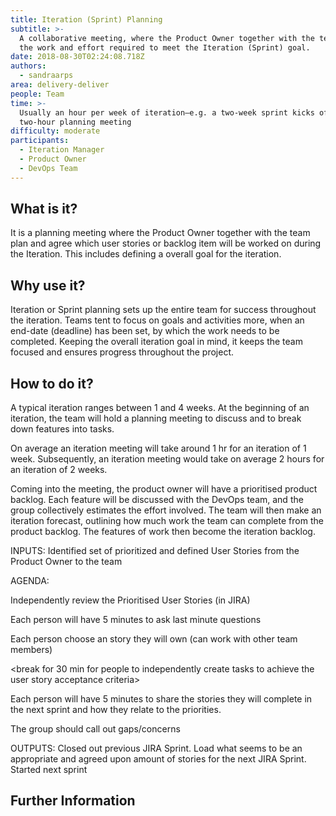 ```yaml
---
title: Iteration (Sprint) Planning
subtitle: >-
  A collaborative meeting, where the Product Owner together with the team define
  the work and effort required to meet the Iteration (Sprint) goal.
date: 2018-08-30T02:24:08.718Z
authors:
  - sandraarps
area: delivery-deliver
people: Team
time: >-
  Usually an hour per week of iteration–e.g. a two-week sprint kicks off with a
  two-hour planning meeting
difficulty: moderate
participants:
  - Iteration Manager
  - Product Owner
  - DevOps Team
---
```

## What is it?

It is a planning meeting where the Product Owner together with the team plan and agree which user stories or backlog item will be worked on during the Iteration. This includes defining a overall goal for the  iteration. 

## Why use it?

Iteration or Sprint planning sets up the entire team for success throughout the iteration. Teams tent to focus on goals and activities more, when an end-date (deadline) has been set, by which the work needs to be completed. Keeping the overall iteration goal in mind, it keeps the team focused and ensures progress throughout the project.

## How to do it?

A typical iteration ranges between 1 and 4 weeks. At the beginning of an iteration, the team will hold a planning meeting to discuss and to break down features into tasks. 

On average an iteration meeting will take around 1 hr for an iteration of 1 week. Subsequently, an iteration meeting would take on average 2 hours for an iteration of 2 weeks.

Coming into the meeting, the product owner will have a prioritised product backlog.  Each feature will be discussed with the DevOps team, and the group collectively estimates the effort involved. The team will then make an iteration forecast, outlining how much work the team can complete from the product backlog. The features of work then become the iteration backlog.

INPUTS: Identified set of prioritized and defined User Stories from the Product Owner to the team

AGENDA:

Independently review the Prioritised User Stories (in JIRA)

Each person will have 5 minutes to ask last minute questions

Each person choose an story they will own (can work with other team members)

<break for 30 min for people to independently create tasks to achieve the user story acceptance criteria> 

Each person will have 5 minutes to share the stories they will complete in the next sprint and how they relate to the priorities. 

The group should call out gaps/concerns

OUTPUTS: Closed out previous JIRA Sprint. Load what seems to be an appropriate and agreed upon amount of stories for the next JIRA Sprint. Started next sprint

## Further Information
